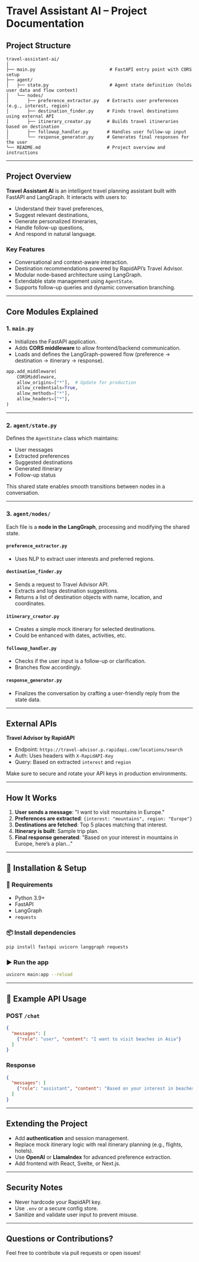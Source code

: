 # Travel Assistant AI – Project Documentation

## Project Structure

```
travel-assistant-ai/
│
├── main.py                            # FastAPI entry point with CORS setup
├── agent/
│   ├── state.py                       # Agent state definition (holds user data and flow context)
│   └── nodes/
│       ├── preference_extractor.py   # Extracts user preferences (e.g., interest, region)
│       ├── destination_finder.py     # Finds travel destinations using external API
│       ├── itinerary_creator.py      # Builds travel itineraries based on destination
│       ├── followup_handler.py       # Handles user follow-up input
│       └── response_generator.py     # Generates final responses for the user
└── README.md                         # Project overview and instructions
```

---

## Project Overview

**Travel Assistant AI** is an intelligent travel planning assistant built with FastAPI and LangGraph. It interacts with users to:
- Understand their travel preferences,
- Suggest relevant destinations,
- Generate personalized itineraries,
- Handle follow-up questions,
- And respond in natural language.

### Key Features

- Conversational and context-aware interaction.
- Destination recommendations powered by RapidAPI’s Travel Advisor.
- Modular node-based architecture using LangGraph.
- Extendable state management using `AgentState`.
- Supports follow-up queries and dynamic conversation branching.

---

## Core Modules Explained

### 1. `main.py`

- Initializes the FastAPI application.
- Adds **CORS middleware** to allow frontend/backend communication.
- Loads and defines the LangGraph-powered flow (preference → destination → itinerary → response).

```python
app.add_middleware(
    CORSMiddleware,
    allow_origins=["*"],  # Update for production
    allow_credentials=True,
    allow_methods=["*"],
    allow_headers=["*"],
)
```

---

### 2. `agent/state.py`

Defines the `AgentState` class which maintains:
- User messages
- Extracted preferences
- Suggested destinations
- Generated itinerary
- Follow-up status

This shared state enables smooth transitions between nodes in a conversation.

---

### 3. `agent/nodes/`

Each file is a **node in the LangGraph**, processing and modifying the shared state.

#### `preference_extractor.py`
- Uses NLP to extract user interests and preferred regions.

#### `destination_finder.py`
- Sends a request to Travel Advisor API.
- Extracts and logs destination suggestions.
- Returns a list of destination objects with name, location, and coordinates.

####  `itinerary_creator.py`
- Creates a simple mock itinerary for selected destinations.
- Could be enhanced with dates, activities, etc.

#### `followup_handler.py`
- Checks if the user input is a follow-up or clarification.
- Branches flow accordingly.

#### `response_generator.py`
- Finalizes the conversation by crafting a user-friendly reply from the state data.

---

## External APIs

**Travel Advisor by RapidAPI**
- Endpoint: `https://travel-advisor.p.rapidapi.com/locations/search`
- Auth: Uses headers with `X-RapidAPI-Key`
- Query: Based on extracted `interest` and `region`

Make sure to secure and rotate your API keys in production environments.

---

## How It Works

1. **User sends a message**: "I want to visit mountains in Europe."
2. **Preferences are extracted**: `{interest: "mountains", region: "Europe"}`
3. **Destinations are fetched**: Top 5 places matching that interest.
4. **Itinerary is built**: Sample trip plan.
5. **Final response generated**: "Based on your interest in mountains in Europe, here’s a plan..."

---

## 📌 Installation & Setup

### 🔧 Requirements

- Python 3.9+
- FastAPI
- LangGraph
- `requests`

### 📦 Install dependencies

```bash
pip install fastapi uvicorn langgraph requests
```

### ▶️ Run the app

```bash
uvicorn main:app --reload
```

---

## 🧪 Example API Usage

### POST `/chat`

```json
{
  "messages": [
    {"role": "user", "content": "I want to visit beaches in Asia"}
  ]
}
```

### Response

```json
{
  "messages": [
    {"role": "assistant", "content": "Based on your interest in beaches in Asia, here are some great places..."}
  ]
}
```

---

## Extending the Project

- Add **authentication** and session management.
- Replace mock itinerary logic with real itinerary planning (e.g., flights, hotels).
- Use **OpenAI** or **LlamaIndex** for advanced preference extraction.
- Add frontend with React, Svelte, or Next.js.

---

## Security Notes

- Never hardcode your RapidAPI key.
- Use `.env` or a secure config store.
- Sanitize and validate user input to prevent misuse.

---

##  Questions or Contributions?

Feel free to contribute via pull requests or open issues!

